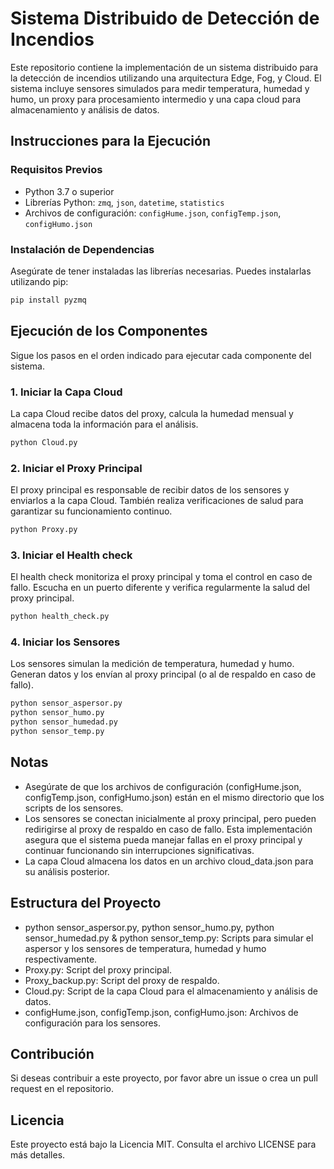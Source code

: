 # Sistema Distribuido de Detección de Incendios

Este repositorio contiene la implementación de un sistema distribuido para la detección de incendios utilizando una arquitectura Edge, Fog, y Cloud. El sistema incluye sensores simulados para medir temperatura, humedad y humo, un proxy para procesamiento intermedio y una capa cloud para almacenamiento y análisis de datos.

## Instrucciones para la Ejecución

### Requisitos Previos

- Python 3.7 o superior
- Librerías Python: `zmq`, `json`, `datetime`, `statistics`
- Archivos de configuración: `configHume.json`, `configTemp.json`, `configHumo.json`

### Instalación de Dependencias

Asegúrate de tener instaladas las librerías necesarias. Puedes instalarlas utilizando pip:

```bash
pip install pyzmq
```

## Ejecución de los Componentes

Sigue los pasos en el orden indicado para ejecutar cada componente del sistema.

### 1. Iniciar la Capa Cloud
La capa Cloud recibe datos del proxy, calcula la humedad mensual y almacena toda la información para el análisis.

```bash
python Cloud.py
```

### 2. Iniciar el Proxy Principal

El proxy principal es responsable de recibir datos de los sensores y enviarlos a la capa Cloud. También realiza verificaciones de salud para garantizar su funcionamiento continuo.

```bash
python Proxy.py
```

### 3. Iniciar el Health check
El health check monitoriza el proxy principal y toma el control en caso de fallo. Escucha en un puerto diferente y verifica regularmente la salud del proxy principal.

```bash
python health_check.py
```

### 4. Iniciar los Sensores
Los sensores simulan la medición de temperatura, humedad y humo. Generan datos y los envían al proxy principal (o al de respaldo en caso de fallo).

```bash
python sensor_aspersor.py
python sensor_humo.py
python sensor_humedad.py
python sensor_temp.py
```


## Notas
- Asegúrate de que los archivos de configuración (configHume.json, configTemp.json, configHumo.json) están en el mismo directorio que los scripts de los sensores.
- Los sensores se conectan inicialmente al proxy principal, pero pueden redirigirse al proxy de respaldo en caso de fallo. Esta implementación asegura que el sistema pueda manejar fallas en el proxy principal y continuar funcionando sin interrupciones significativas.
- La capa Cloud almacena los datos en un archivo cloud_data.json para su análisis posterior.

## Estructura del Proyecto
- python sensor_aspersor.py, python sensor_humo.py, python sensor_humedad.py & python sensor_temp.py: Scripts para simular el aspersor y los sensores de temperatura, humedad y humo respectivamente.
- Proxy.py: Script del proxy principal.
- Proxy_backup.py: Script del proxy de respaldo.
- Cloud.py: Script de la capa Cloud para el almacenamiento y análisis de datos.
- configHume.json, configTemp.json, configHumo.json: Archivos de configuración para los sensores.

## Contribución
Si deseas contribuir a este proyecto, por favor abre un issue o crea un pull request en el repositorio.

## Licencia
Este proyecto está bajo la Licencia MIT. Consulta el archivo LICENSE para más detalles.